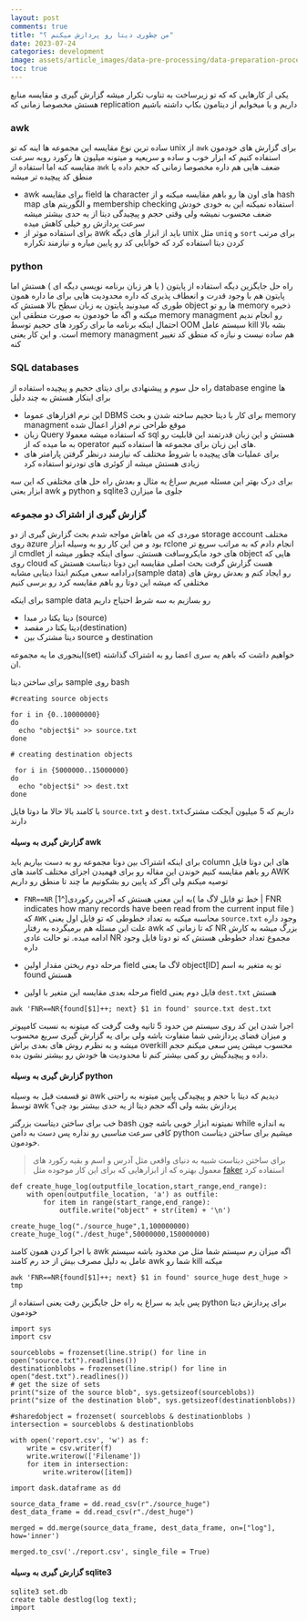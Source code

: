 ```yaml
---
layout: post
comments: true
title: "من چطوری دیتا رو پردازش میکنم ؟"
date: 2023-07-24
categories: development
image: assets/article_images/data-pre-processing/data-preparation-process.jpg
toc: true
---
```


یکی از کارهایی که که تو زیرساخت به تناوب تکرار میشه گزارش گیری و مقایسه منابع هستش مخصوصا زمانی که replication داریم و یا میخوایم از دیتامون بکاپ داشته باشیم

### awk
ساده ترین نوع مقایسه این مجموعه ها اینه که تو unix از `awk` برای گزارش های خودمون استفاده کنیم که ابزار خوب و ساده و سریعیه و میتونه میلیون ها رکورد روبه سرعت مقایسه کنه اما استفاده از `awk` ضعف هایی هم داره مخصوصا زمانی که حجم داده یا منطق کد پیچیده تر میشه
* awk برای مقایسه field ها character های اون ها رو باهم مقایسه میکنه و از hash map و الگوریتم های membership checking استفاده نمیکنه این به خودی خودش ضعف محسوب نمیشه ولی وقتی حجم و پیچیدگی دیتا از یه حدی بیشتر میشه سرعت پردازش رو خیلی کاهش میده
* برای استفاده موثر از awk باید از ابزار های دیگه unix مثل `uniq` و `sort` برای مرتب کردن دیتا استفاده کرد که خوانایی کد رو پایین میاره و نیازمند تکراره

### python
راه حل جایگزین دیگه استفاده از پایتون ( یا هر زبان برنامه نویسی دیگه ای ) هستش
اما پایتون هم با وجود قدرت و انعطاف پذیری که داره محدودیت هایی برای ما داره همون طوری که میدونید پایتون یه زبان سطح بالا هستش که object ها رو تو memory ذخیره میکنه و اگه ما خودمون به صورت منطقی این memory managment رو انجام ندیم احتمال اینکه برنامه ما برای رکورد های حجیم توسط OOM سیستم عامل kill بشه بالا است. و این کار یعنی memory managment هم ساده نیست و نیازه که منطق کد تغییر کنه

### SQL databases
راه حل سوم و پیشنهادی برای دیتای حجیم و پیچیده استفاده از database engine ها برای اینکار هستش به چند دلیل

* این نرم افزارهای عموما DBMS برای کار با دیتا حجیم ساخته شدن و بحث memory managment موقع طراحی نرم افزار اعمال شده
* زبان Query که استفاده میشه معمولا sql هستش و این زبان قدرتمند این قابلیت رو به ما میده که از operator های این زبان برای مجموعه ها استفاده کنیم.
* برای عملیات های پیچیده با شروط مختلف که نیازمند درنظر گرفتن پارامتر های زیادی هستش میشه از کوئری های تودرتو استفاده کرد

برای درک بهتر این مسئله میریم سراغ یه مثال و بعدش راه حل های مختلفی که این سه ابزار یعنی awk و python و sqlite3 جلوی ما میزارن

### گزارش گیری از اشتراک دو مجموعه

موردی که من باهاش مواجه شدم بحث گزارش گیری از دو storage account مختلف روی azure بود و من این کار رو به وسیله ابزار rclone انجام دادم که به مراتب سریع تر از cmdlet های خود مایکروسافت هستش.
سوای اینکه چطور میشه از object هایی که روی cloud هست گزارش گرفت بحث اصلی مقایسه این دوتا دیتاست هستش که درادامه سعی میکنم ابتدا دیتایی مشابه(sample data) رو ایجاد کنم و بعدش روش های مختلفی که میشه این دوتا رو باهم مقایسه کرد رو برسی کنیم

برای اینکه sample data رو بسازیم به سه شرط احتیاج داریم
* دیتا یکتا در مبدا (source)
* دیتا یکتا در مقصد(destination)
* دیتا مشترک بین source و destination

اینجوری ما یه مجموعه(set) خواهیم داشت که باهم یه سری اعضا رو به اشتراک گذاشته ان.

برای ساختن دیتا sample روی bash

```
#creating source objects

for i in {0..10000000}
do
  echo "object$i" >> source.txt
done

# creating destination objects

 for i in {5000000..15000000}
do
  echo "object$i" >> dest.txt
done

```
با کامند بالا حالا ما دوتا فایل `source.txt` و `dest.txt`داریم که 5 میلیون آبجکت مشترک دارند

#### گزارش گیری به وسیله awk

برای اینکه اشتراک بین دوتا مجموعه رو به دست بیاریم باید column های این دوتا فایل رو باهم مقایسه کنیم
خوندن این مقاله رو برای فهمیدن اجزای مختلف کامند های AWK توصیه میکنم ولی اگر کد پایین رو بشکونیم ما چند تا منطق رو داریم
* `FNR==NR` به این معنی هستش که آخرین رکوردی[^1]( خط تو فایل لاگ ما | FNR indicates how many records have been read from the current input file )  که `AWK` محاسبه میکنه به تعداد خطوطی که تو فایل اول یعنی `source.txt` وجود داره علت این مسئله هم برمیگرده به رفتار awk که تا زمانی که NR بزرگ میشه به کارش ادامه میده. تو حالت عادی NR مجموع تعداد خطوطی هستش که تو دوتا فایل وجود داره

* مرحله دوم ریختن مقدار اولین field لاگ ما یعنی object[ID] تو یه متغیر به اسم found هستش

* مرحله بعدی مقایسه این متغیر با اولین field فایل دوم یعنی `dest.txt` هستش
```
awk 'FNR==NR{found[$1]++; next} $1 in found' source.txt dest.txt
```

اجرا شدن این کد روی سیستم من حدود 5 ثانیه وقت گرفت که میتونه به نسبت کامپیوتر و میزان فضای پردازشی شما متفاوت باشه ولی برای یه گزارش گیری سریع محسوب میشه و به نظرم روش های بعدی براش overkill محسوب میشن پس سعی میکنم حجم داده و پیچیدگیش رو کمی بیشتر کنم تا محدودیت ها خودش رو بیشتر نشون بده.



#### گزارش گیری به وسیله python

تو قسمت قبل به وسیله awk دیدیم که دیتا با حجم و پیچیدگی پایین میتونه به راحتی توسط awk پردازش بشه ولی اگه حجم دیتا از یه حدی بیشتر بود چی؟ 

خب برای ساختن دیتاست بزرگتر bash نمیتونه ابزار خوبی باشه چون while به اندازه کافی سرعت مناسبی رو نداره پس دست به دامن python میشیم برای ساختن دیتاست خودمون. 
> برای ساختن دیتاست شبیه به دنیای واقعی مثل آدرس و اسم و بقیه رکورد های معمول بهتره که از ابزارهایی که برای این کار موجوده مثل [faker](https://faker.readthedocs.io/en/master/) استفاده کرد 

```
def create_huge_log(outputfile_location,start_range,end_range):
    with open(outputfile_location, 'a') as outfile:
        for item in range(start_range,end_range):
            outfile.write("object" + str(item) + '\n')

create_huge_log("./source_huge",1,100000000)
create_huge_log("./dest_huge",50000000,150000000)

```

با اجرا کردن همون کامند awk اگه میزان رم سیستم شما مثل من محدود باشه سیستم عامل به دلیل مصرف بیش از حد رم کامند awk شما رو kill میکنه 

```
awk 'FNR==NR{found[$1]++; next} $1 in found' source_huge dest_huge > tmp
```
پس باید به سراغ یه راه حل جایگزین رفت یعنی استفاده از python برای پردازش دیتا خودمون 

```
import sys
import csv

sourceblobs = frozenset(line.strip() for line in open("source.txt").readlines())
destinationblobs = frozenset(line.strip() for line in open("dest.txt").readlines())
# get the size of sets
print("size of the source blob", sys.getsizeof(sourceblobs))
print("size of the destination blob", sys.getsizeof(destinationblobs))

#sharedobject = frozenset( sourceblobs & destinationblobs )
intersection = sourceblobs & destinationblobs

with open('report.csv', 'w') as f:
    write = csv.writer(f)
    write.writerow(['Filename'])
    for item in intersection:
        write.writerow([item])

```

```
import dask.dataframe as dd

source_data_frame = dd.read_csv(r"./source_huge")
dest_data_frame = dd.read_csv(r"./dest_huge")

merged = dd.merge(source_data_frame, dest_data_frame, on=["log"], how='inner')

merged.to_csv('./report.csv', single_file = True)
```
#### گزارش گیری به وسیله sqlite3

```
sqlite3 set.db
create table destlog(log text);
import
```
